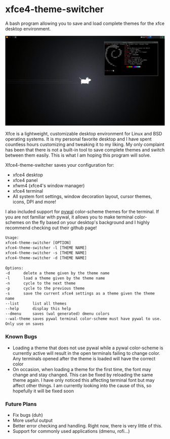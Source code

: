 # xfce4-theme-switcher
A bash program allowing you to save and load complete themes for the xfce desktop environment.

![Alt Text](https://github.com/liamsgotgenes/xfce4-theme-switcher/blob/master/example.gif)

Xfce is a lightweight, customizable desktop environment for Linux and BSD operating systems. It is my personal favorite desktop and I have spent countless hours customizing and tweaking it to my liking. My only complaint has been that there is not a built-in tool to save complete themes and switch between them easily. This is what I am hoping this program will solve.

Xfce4-theme-switcher saves your configuration for:
* xfce4 desktop
* xfce4 panel
* xfwm4 (xfce4's window manager)
* xfce4 terminal
* All system font settings, window decoration layout, cursor themes, icons, DPI and more!

I also included support for [pywal](https://github.com/dylanaraps/pywal/tree/master/pywal) color-scheme themes for the terminal. If you are not familiar with pywal, it allows you to make terminal color-schemes on the fly based on your desktop's background and I highly recommend checking out their github page!

    Usage:
    xfce4-theme-switcher [OPTION]
    xfce4-theme-switcher -l [THEME NAME]
    xfce4-theme-switcher -s [THEME NAME]
    xfce4-theme-switcher -d [THEME NAME]
    
    Options:
    -d		delete a theme given by the theme name
    -l		load a theme given by the theme name
    -n		cycle to the next theme
    -p		cycle to the previous theme
    -s		save the current xfce4 settings as a theme given the theme name
    --list		list all themes
    --help		display this help
    --dmenu     saves (wal generated) dmenu colors
    --wal-theme	saves pywal terminal color-scheme must have pywal to use. Only use on saves
    
### Known Bugs
* Loading a theme that does not use pywal while a pywal color-scheme is currently active will result in the open terminals failing to change color. Any terminals opened after the theme is loaded will have the correct color
* On occasion, when loading a theme for the first time, the font may change and stay changed. This can be fixed by reloading the same theme again. I have only noticed this affecting terminal font but may affect other things. I am currently looking into the cause of this, so hopefully it will be fixed soon

### Future Plans
* Fix bugs (duh)
* More useful output
* Better error checking and handling. Right now, there is very little of this.
* Support for commonly used applications (dmenu, rofi...)
